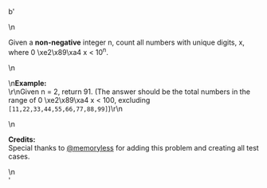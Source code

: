 b'<div class="question-description">\n<p><p>Given a <b>non-negative</b> integer n, count all numbers with unique digits, x, where 0 \xe2\x89\xa4 x &lt; 10<sup>n</sup>.</p>\n<p>\n<b>Example:</b><br/>\r\nGiven n = 2, return 91. (The answer should be the total numbers in the range of 0 \xe2\x89\xa4 x &lt; 100, excluding <code>[11,22,33,44,55,66,77,88,99]</code>)\r\n</p>\n<p><b>Credits:</b><br/>Special thanks to <a href="https://discuss.leetcode.com/user/memoryless">@memoryless</a> for adding this problem and creating all test cases.</p></p>\n</div>'